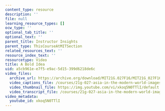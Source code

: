 ```yaml
---
content_type: resource
description: ''
file: null
learning_resource_types: []
ocw_type: ''
optional_tab_title: ''
optional_text: ''
parent_title: Instructor Insights
parent_type: ThisCourseAtMITSection
related_resources_text: ''
resource_index_text: ''
resourcetype: Video
title: A Bold Idea
uid: a5cb961e-e7f5-e9ac-5d15-399d6218de6c
video_files:
  archive_url: https://archive.org/download/MIT21G.027F16/MIT21G_027F16_educator_02_300k.mp4
  video_captions_file: /courses/21g-027-asia-in-the-modern-world-images-representations-fall-2016/6cd7a6fcd4815f2aac7d001301c44686_1801225.vtt
  video_thumbnail_file: https://img.youtube.com/vi/xkoq5N0TTlI/default.jpg
  video_transcript_file: /courses/21g-027-asia-in-the-modern-world-images-representations-fall-2016/21035efc64d3391d6b22e19f8f45264c_1801225.pdf
video_metadata:
  youtube_id: xkoq5N0TTlI
---
```

